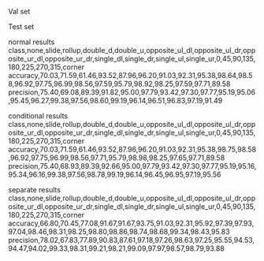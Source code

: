 Val set

Test set

normal results
class,none,slide,rollup,double_d,double_u,opposite_ul_dl,opposite_ul_dr,opposite_ur_dl,opposite_ur_dr,single_dl,single_dr,single_ul,single_ur,0,45,90,135,180,225,270,315,corner
accuracy,70.03,71.59,61.46,93.52,87.96,96.20,91.03,92.31,95.38,98.64,98.58,96.92,97.75,96.99,98.56,97.59,95.79,98.92,98.25,97.59,97.71,89.58
precision,75.40,69.08,89.39,91.82,95.00,97.79,93.42,97.30,97.77,95.19,95.06,95.45,96.27,99.38,97.56,98.60,99.19,96.14,96.51,96.83,97.19,91.49

conditional results
class,none,slide,rollup,double_d,double_u,opposite_ul_dl,opposite_ul_dr,opposite_ur_dl,opposite_ur_dr,single_dl,single_dr,single_ul,single_ur,0,45,90,135,180,225,270,315,corner
accuracy,70.03,71.59,61.46,93.52,87.96,96.20,91.03,92.31,95.38,98.75,98.58,96.92,97.75,96.99,98.56,97.71,95.79,98.98,98.25,97.65,97.71,89.58
precision,75.40,68.93,89.39,92.66,95.00,97.79,93.42,97.30,97.77,95.19,95.16,95.34,96.16,99.38,97.56,98.78,99.19,96.14,96.45,96.95,97.19,95.56

separate results
class,none,slide,rollup,double_d,double_u,opposite_ul_dl,opposite_ul_dr,opposite_ur_dl,opposite_ur_dr,single_dl,single_dr,single_ul,single_ur,0,45,90,135,180,225,270,315,corner
accuracy,66.80,70.45,77.08,91.67,91.67,93.75,91.03,92.31,95.92,97.39,97.93,97.04,98.46,98.31,98.25,98.80,98.86,98.74,98.68,99.34,98.43,95.83
precision,78.02,67.83,77.89,90.83,87.61,97.18,97.26,98.63,97.25,95.55,94.53,94.47,94.02,99.33,98.31,99.21,98.21,99.09,97.97,98.57,98.79,93.88